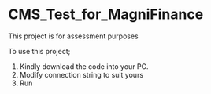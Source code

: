 # CMS_Test_for_MagniFinance
This project is for assessment purposes

To use this project;
1. Kindly download the code into your PC.
2. Modify connection string to suit yours
3. Run
